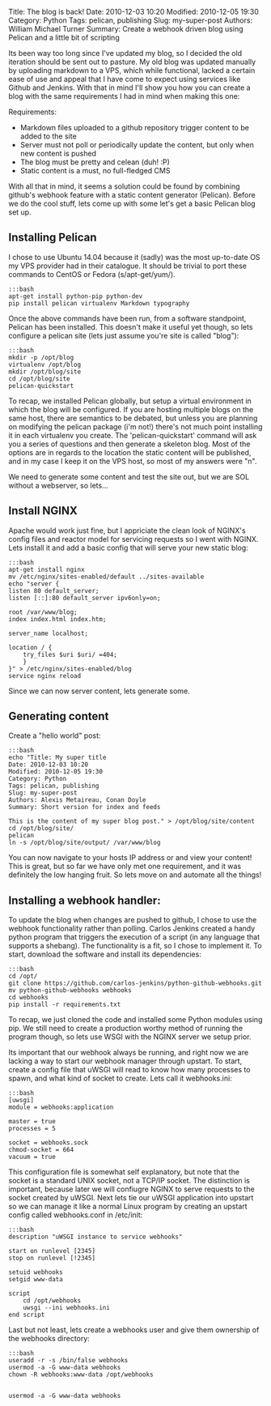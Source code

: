 Title: The blog is back!
Date: 2010-12-03 10:20
Modified: 2010-12-05 19:30
Category: Python
Tags: pelican, publishing
Slug: my-super-post
Authors: William Michael Turner
Summary: Create a webhook driven blog using Pelican and a little bit of scripting

Its been way too long since I've updated my blog, so I decided the old iteration should be sent out to pasture.  My old blog was updated manually by uploading markdown to a VPS, which while functional, lacked a certain ease of use and appeal that I have come to expect using services like Github and Jenkins.  With that in mind I'll show you how you can create a blog with the same requirements I had in mind when making this one:

Requirements:

* Markdown files uploaded to a github repository trigger content to be added to the site
* Server must not poll or periodically update the content, but only when new content is pushed
* The blog must be pretty and celean (duh! :P)
* Static content is a must, no full-fledged CMS

With all that in mind, it seems a solution could be found by combining github's webhook feature with a static content generator (Pelican).  Before we do the cool stuff, lets come up with some let's get a basic Pelican blog set up.

Installing Pelican
------------------
I chose to use Ubuntu 14.04 because it (sadly) was the most up-to-date OS my VPS provider had in their catalogue.  It should be trivial to port these commands to CentOS or Fedora (s/apt-get/yum/).

    :::bash
    apt-get install python-pip python-dev
    pip install pelican virtualenv Markdown typography
    
Once the above commands have been run, from a software standpoint, Pelican has been installed.  This doesn't make it useful yet though, so lets configure a pelican site (lets just assume you're site is called "blog"):

    :::bash
    mkdir -p /opt/blog
    virtualenv /opt/blog
    mkdir /opt/blog/site
    cd /opt/blog/site
    pelican-quickstart
    
To recap, we installed Pelican globally, but setup a virtual environment in which the blog will be configured.  If you are hosting multiple blogs on the same host, there are semantics to be debated, but unless you are planning on modifying the pelican package (i'm not!) there's not much point installing it in each virtualenv you create.  The 'pelican-quickstart' command will ask you a series of questions and then generate a skeleton blog. Most of the options are in regards to the location the static content will be published, and in my case I keep it on the VPS host, so most of my answers were "n".  

We need to generate some content and test the site out, but we are SOL without a webserver, so lets...

Install NGINX
-------------

Apache would work just fine, but I appriciate the clean look of NGINX's config files and reactor model for servicing requests so I went with NGINX.  Lets install it and add a basic config that will serve your new static blog:

    :::bash
    apt-get install nginx
    mv /etc/nginx/sites-enabled/default ../sites-available
    echo "server {
	listen 80 default_server;
	listen [::]:80 default_server ipv6only=on;

	root /var/www/blog;
	index index.html index.htm;

	server_name localhost;

	location / {
		try_files $uri $uri/ =404;
	    }
    }" > /etc/nginx/sites-enabled/blog
    service nginx reload
    
Since we can now server content, lets generate some.

Generating content
------------------

Create a "hello world" post:

    :::bash
    echo "Title: My super title
    Date: 2010-12-03 10:20
    Modified: 2010-12-05 19:30
    Category: Python
    Tags: pelican, publishing
    Slug: my-super-post
    Authors: Alexis Metaireau, Conan Doyle
    Summary: Short version for index and feeds

    This is the content of my super blog post." > /opt/blog/site/content
    cd /opt/blog/site/
    pelican
    ln -s /opt/blog/site/output/ /var/www/blog
    
You can now navigate to your hosts IP address or and view your content!  This is great, but so far we have only met one requirement, and it was definitely the low hanging fruit.  So lets move on and automate all the things!

Installing a webhook handler:
--------------

To update the blog when changes are pushed to github, I chose to use the webhook functionality rather than polling.  Carlos Jenkins created a handy python program that triggers the execution of a script (in any language that supports a shebang).  The functionality is a fit, so I chose to implement it.  To start, download the software and install its dependencies:

    :::bash
    cd /opt/
    git clone https://github.com/carlos-jenkins/python-github-webhooks.git
    mv python-github-webhooks webhooks
    cd webhooks
    pip install -r requirements.txt
    
To recap, we just cloned the code and installed some Python modules using pip.  We still need to create a production worthy method of running the program though, so lets use WSGI with the NGINX server we setup prior.

Its important that our webhook always be running, and right now we are lacking a way to start our webhook manager through upstart.  To start, create a config file that uWSGI will read to know how many processes to spawn, and what kind of socket to create.  Lets call it webhooks.ini:

    :::bash
    [uwsgi]
    module = webhooks:application

    master = true
    processes = 5

    socket = webhooks.sock
    chmod-socket = 664
    vacuum = true

This configuration file is somewhat self explanatory, but note that the socket is a standard UNIX socket, not a TCP/IP socket.  The distinction is important, because later we will confiugre NGINX to serve requests to the socket created by uWSGI.  Next lets tie our uWSGI application into upstart so we can manage it like a normal Linux program by creating an upstart config called webhooks.conf in /etc/init:

    :::bash
    description "uWSGI instance to service webhooks"

    start on runlevel [2345]
    stop on runlevel [!2345]

    setuid webhooks
    setgid www-data

    script
        cd /opt/webhooks
        uwsgi --ini webhooks.ini
    end script
    
 Last but not least, lets create a webhooks user and give them ownership of the webhooks directory:
 
    :::bash
    useradd -r -s /bin/false webhooks
    usermod -a -G www-data webhooks
    chown -R webhooks:www-data /opt/webhooks
    
    
    usermod -a -G www-data webhooks
     
     
